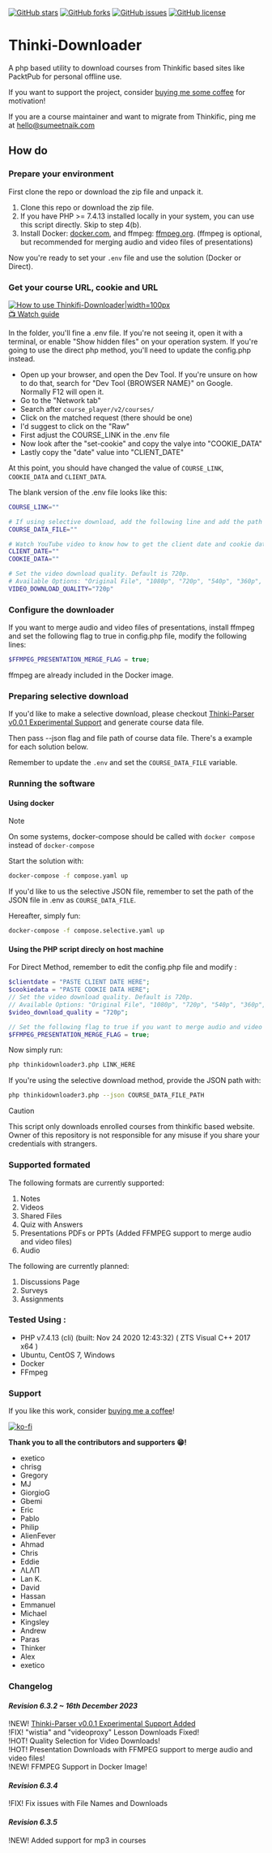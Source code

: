 [![GitHub stars](https://img.shields.io/github/stars/sumeetweb/Thinki-Downloader.svg?style=flat-square)](https://github.com/sumeetweb/Thinki-Downloader/stargazers)
[![GitHub forks](https://img.shields.io/github/forks/sumeetweb/Thinki-Downloader.svg?style=flat-square)](https://github.com/sumeetweb/Thinki-Downloader/network)
[![GitHub issues](https://img.shields.io/github/issues/sumeetweb/Thinki-Downloader.svg?style=flat-square)](https://github.com/sumeetweb/Thinki-Downloader/issues)
[![GitHub license](https://img.shields.io/github/license/sumeetweb/Thinki-Downloader.svg?style=flat-square)](https://github.com/sumeetweb/Thinki-Downloader/blob/master/LICENSE)

# Thinki-Downloader
A php based utility to download courses from Thinkific based sites like PacktPub for personal offline use.  

If you want to support the project, consider [buying me some coffee](https://ko-fi.com/sumeet) for motivation!  

If you are a course maintainer and want to migrate from Thinkific, ping me at hello@sumeetnaik.com  

## How do

### Prepare your environment

First clone the repo or download the zip file and unpack it.

1. Clone this repo or download the zip file.
2. If you have PHP >= 7.4.13 installed locally in your system, you can use this script directly. Skip to step 4(b).
3. Install Docker: [docker.com](https://www.docker.com/), and ffmpeg: [ffmpeg.org](https://ffmpeg.org/). (ffmpeg is optional, but recommended for merging audio and video files of presentations)

Now you're ready to set your `.env` file and use the solution (Docker or Direct).


### Get your course URL, cookie and URL

[![How to use Thinkifi-Downloader|width=100px](https://img.youtube.com/vi/owi-cOcpceI/0.jpg)](https://www.youtube.com/watch?v=owi-cOcpceI)  
[📺 Watch guide](https://www.youtube.com/watch?v=owi-cOcpceI)  

In the folder, you'll fine a .env file. If you're not seeing it, open it with a terminal, or enable "Show hidden files" on your operation system. If you're going to use the direct php method, you'll need to update the config.php instead.

- Open up your browser, and open the Dev Tool. If you're unsure on how to do that, search for "Dev Tool {BROWSER NAME}" on Google. Normally F12 will open it.
- Go to the "Network tab"
- Search after `course_player/v2/courses/`
- Click on the matched request (there should be one)
- I'd suggest to click on the "Raw"
- First adjust the COURSE_LINK in the .env file
- Now look after the "set-cookie" and copy the valye into "COOKIE_DATA"
- Lastly copy the "date" value into "CLIENT_DATE"

At this point, you should have changed the value of `COURSE_LINK`, `COOKIE_DATA` and `CLIENT_DATA`.

The blank version of the .env file looks like this:

```bash
COURSE_LINK=""

# If using selective download, add the following line and add the path of course data file downloaded from Thinki-Parser
COURSE_DATA_FILE=""

# Watch YouTube video to know how to get the client date and cookie data
CLIENT_DATE=""
COOKIE_DATA=""

# Set the video download quality. Default is 720p.
# Available Options: "Original File", "1080p", "720p", "540p", "360p", "224p"
VIDEO_DOWNLOAD_QUALITY="720p"
```

### Configure the downloader

If you want to merge audio and video files of presentations, install ffmpeg and set the following flag to true in config.php file, modify the following lines:
```php
$FFMPEG_PRESENTATION_MERGE_FLAG = true;
```

ffmpeg are already included in the Docker image.

### Preparing selective download

If you'd like to make a selective download,  please checkout [Thinki-Parser v0.0.1 Experimental Support](https://sumeetweb.github.io/Thinki-Parser/) and generate course data file.  

Then pass --json flag and file path of course data file. There's a example for each solution below.

Remember to update the `.env` and set the `COURSE_DATA_FILE` variable.

### Running the software

#### Using docker

> [!NOTE]
> On some systems, docker-compose should be called with `docker compose` instead of `docker-compose`

Start the solution with:

```bash
docker-compose -f compose.yaml up
```

If you'd like to us the selective JSON file, remember to set the path of the JSON file in .env as `COURSE_DATA_FILE`.

Hereafter, simply fun:

```bash
docker-compose -f compose.selective.yaml up
```


#### Using the PHP script direcly on host machine

For Direct Method, remember to edit the config.php file and modify :

```php
$clientdate = "PASTE CLIENT DATE HERE";
$cookiedata = "PASTE COOKIE DATA HERE";
// Set the video download quality. Default is 720p.
// Available Options: "Original File", "1080p", "720p", "540p", "360p", "224p"
$video_download_quality = "720p";

// Set the following flag to true if you want to merge audio and video files of presentations
$FFMPEG_PRESENTATION_MERGE_FLAG = true;
```
 
Now simply run:

```bash
php thinkidownloader3.php LINK_HERE
```

If you're using the selective download method, provide the JSON path with:

```bash
php thinkidownloader3.php --json COURSE_DATA_FILE_PATH
```


> [!CAUTION]
> This script only downloads enrolled courses from thinkific based website. Owner of this repository is not responsible for any misuse if you share your credentials with strangers.  

### Supported formated

The following formats are currently supported:

1. Notes  
2. Videos
3. Shared Files  
4. Quiz with Answers  
5. Presentations PDFs or PPTs (Added FFMPEG support to merge audio and video files)  
6. Audio


The following are currently planned:

1. Discussions Page  
2. Surveys  
3. Assignments  

### Tested Using :  
- PHP v7.4.13 (cli) (built: Nov 24 2020 12:43:32) ( ZTS Visual C++ 2017 x64 )  
- Ubuntu, CentOS 7, Windows
- Docker
- FFmpeg


### Support

If you like this work, consider [buying me a coffee](https://ko-fi.com/sumeet)!  

[![ko-fi](https://ko-fi.com/img/githubbutton_sm.svg)](https://ko-fi.com/O5O74Z4Q2)  


**Thank you to all the contributors and supporters 😁!**

- exetico
- chrisg
- Gregory
- MJ
- GiorgioG
- Gbemi
- Eric
- Pablo
- Philip
- AlienFever
- Ahmad
- Chris
- Eddie
- ΛLΛΠ
- Lan K.
- David
- Hassan
- Emmanuel
- Michael
- Kingsley
- Andrew
- Paras
- Thinker
- Alex
- exetico


### Changelog

#### ***Revision 6.3.2 ~ 16th December 2023***

!NEW! [Thinki-Parser v0.0.1 Experimental Support Added](https://sumeetweb.github.io/Thinki-Parser/)  
!FIX! "wistia" and "videoproxy" Lesson Downloads Fixed!  
!HOT! Quality Selection for Video Downloads!  
!HOT! Presentation Downloads with FFMPEG support to merge audio and video files!  
!NEW! FFMPEG Support in Docker Image!  

#### ***Revision 6.3.4***

!FIX! Fix issues with File Names and Downloads

#### ***Revision 6.3.5***

!NEW! Added support for mp3 in courses